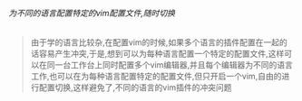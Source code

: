 ######  为不同的语言配置特定的vim配置文件,随时切换

> 由于学的语言比较杂,在配置vim的时候,如果多个语言的插件配置在一起的话容易产生冲突,于是,想到可以为每种语言配置一个特定的配置文件,这样可以在同一台工作台上同时配置多个vim编辑器,并且每个编辑器为不同的语言工作,也可以在为每种语言配置特定的配置文件,但只开启一个vim,自由的进行配置切换,这样避免了,不同的语言的vim插件的冲突问题
